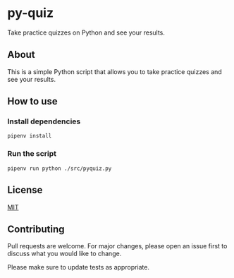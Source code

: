 # py-quiz
Take practice quizzes on Python and see your results.

## About
This is a simple Python script that allows you to take practice quizzes and see your results. 

## How to use

### Install dependencies
```
pipenv install
```

### Run the script
```
pipenv run python ./src/pyquiz.py
```

## License
[MIT](https://choosealicense.com/licenses/mit/)

## Contributing
Pull requests are welcome. For major changes, please open an issue first to discuss what you would like to change.

Please make sure to update tests as appropriate.

